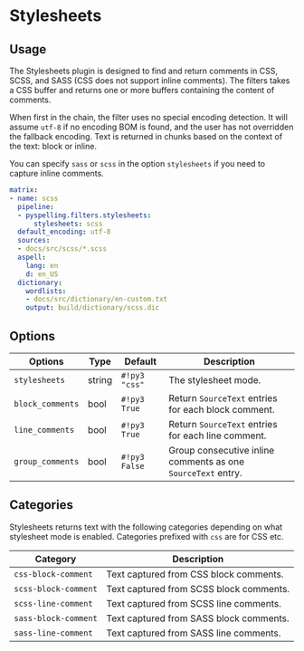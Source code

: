 # Stylesheets

## Usage

The Stylesheets plugin is designed to find and return comments in CSS, SCSS, and SASS (CSS does not support inline
comments). The filters takes a CSS buffer and returns one or more buffers containing the content of comments.

When first in the chain, the filter uses no special encoding detection. It will assume `utf-8` if no encoding BOM is
found, and the user has not overridden the fallback encoding. Text is returned in chunks based on the context of the
text: block or inline.

You can specify `sass` or `scss` in the option `stylesheets` if you need to capture inline comments.

```yaml
matrix:
- name: scss
  pipeline:
  - pyspelling.filters.stylesheets:
      stylesheets: scss
  default_encoding: utf-8
  sources:
  - docs/src/scss/*.scss
  aspell:
    lang: en
    d: en_US
  dictionary:
    wordlists:
    - docs/src/dictionary/en-custom.txt
    output: build/dictionary/scss.dic
```

## Options

Options          | Type     | Default       | Description
---------------- | -------- | ------------- | -----------
`stylesheets`    | string   | `#!py3 "css"` | The stylesheet mode.
`block_comments` | bool     | `#!py3 True`  | Return `SourceText` entries for each block comment.
`line_comments`  | bool     | `#!py3 True`  | Return `SourceText` entries for each line comment.
`group_comments` | bool     | `#!py3 False` | Group consecutive inline comments as one `SourceText` entry.

## Categories

Stylesheets returns text with the following categories depending on what stylesheet mode is enabled. Categories prefixed
with `css` are for CSS etc.

Category             | Description
-------------------- | -----------
`css-block-comment`  | Text captured from CSS block comments.
`scss-block-comment` | Text captured from SCSS block comments.
`scss-line-comment`  | Text captured from SCSS line comments.
`sass-block-comment` | Text captured from SASS block comments.
`sass-line-comment`  | Text captured from SASS line comments.
